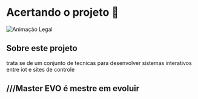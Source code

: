 # Acertando o projeto 🚀

![Animação Legal](https://media4.giphy.com/media/v1.Y2lkPTc5MGI3NjExenB3Z2w3ZXpjYnQwenVyYWVkMWY4bmNzdDVpZjJudGxiODc0YXowdSZlcD12MV9pbnRlcm5hbF9naWZfYnlfaWQmY3Q9Zw/Wm9XlKG2xIMiVcH4CP/giphy.gif)

## Sobre este projeto
trata se de um conjunto de tecnicas para desenvolver sistemas interativos entre iot e sites de controle
## ///Master EVO é mestre em evoluir

